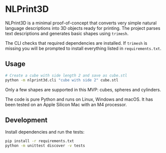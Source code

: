 # NLPrint3D

NLPrint3D is a minimal proof-of-concept that converts very simple natural
language descriptions into 3D objects ready for printing. The project parses
text descriptions and generates basic shapes using `trimesh`.

The CLI checks that required dependencies are installed. If `trimesh` is
missing you will be prompted to install everything listed in
`requirements.txt`.

## Usage

```bash
# Create a cube with side length 2 and save as cube.stl
python -m nlprint3d.cli "cube with side 2" cube.stl
```

Only a few shapes are supported in this MVP: cubes, spheres and cylinders.

The code is pure Python and runs on Linux, Windows and macOS. It has been
tested on an Apple Silicon Mac with an M4 processor.

## Development

Install dependencies and run the tests:

```bash
pip install -r requirements.txt
python -m unittest discover -v tests
```
